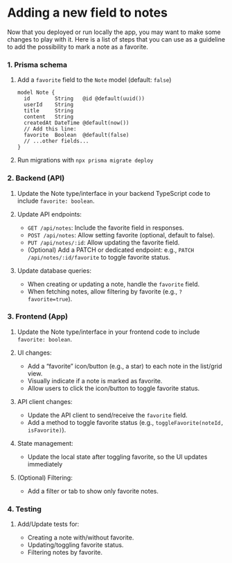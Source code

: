 # Adding a new field to notes

Now that you deployed or run locally the app, you may want to make some changes to play with it. Here is a list of steps that you can use as a guideline to add the possibility to mark a note as a favorite.

### **1. Prisma schema**

1. Add a `favorite` field to the `Note` model (default: `false`)

   ```
   model Note {
     id        String   @id @default(uuid())
     userId    String
     title     String
     content   String
     createdAt DateTime @default(now())
     // Add this line:
     favorite  Boolean  @default(false)
     // ...other fields...
   }
   ```

2. Run migrations with `npx prisma migrate deploy`

### **2. Backend (API)**

1. Update the Note type/interface in your backend TypeScript code to include `favorite: boolean`.
2. Update API endpoints:

   - `GET /api/notes`: Include the favorite field in responses.
   - `POST /api/notes`: Allow setting favorite (optional, default to false).
   - `PUT /api/notes/:id`: Allow updating the favorite field.
   - (Optional) Add a PATCH or dedicated endpoint: e.g., `PATCH /api/notes/:id/favorite` to toggle favorite status.

3. Update database queries:

   - When creating or updating a note, handle the `favorite` field.
   - When fetching notes, allow filtering by favorite (e.g., `?favorite=true`).

### **3. Frontend (App)**

1. Update the Note type/interface in your frontend code to include `favorite: boolean`.
2. UI changes:

   - Add a “favorite” icon/button (e.g., a star) to each note in the list/grid view.
   - Visually indicate if a note is marked as favorite.
   - Allow users to click the icon/button to toggle favorite status.

3. API client changes:

   - Update the API client to send/receive the `favorite` field.
   - Add a method to toggle favorite status (e.g., `toggleFavorite(noteId, isFavorite)`).

4. State management:

   - Update the local state after toggling favorite, so the UI updates immediately

5. (Optional) Filtering:

   - Add a filter or tab to show only favorite notes.

### **4. Testing**

1. Add/Update tests for:

   - Creating a note with/without favorite.
   - Updating/toggling favorite status.
   - Filtering notes by favorite.
